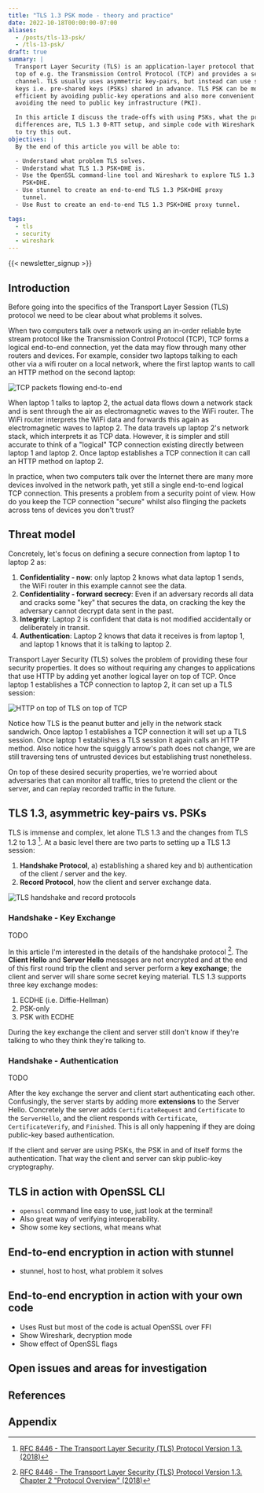 ```yaml
---
title: "TLS 1.3 PSK mode - theory and practice"
date: 2022-10-18T00:00:00-07:00
aliases:
  - /posts/tls-13-psk/
  - /tls-13-psk/
draft: true
summary: |
  Transport Layer Security (TLS) is an application-layer protocol that sits on
  top of e.g. the Transmission Control Protocol (TCP) and provides a secure
  channel. TLS usually uses asymmetric key-pairs, but instead can use symmetric
  keys i.e. pre-shared keys (PSKs) shared in advance. TLS PSK can be more
  efficient by avoiding public-key operations and also more convenient by
  avoiding the need to public key infrastructure (PKI).

  In this article I discuss the trade-offs with using PSKs, what the protocol
  differences are, TLS 1.3 0-RTT setup, and simple code with Wireshark debugging
  to try this out.
objectives: |
  By the end of this article you will be able to:

  - Understand what problem TLS solves.
  - Understand what TLS 1.3 PSK+DHE is.
  - Use the OpenSSL command-line tool and Wireshark to explore TLS 1.3
    PSK+DHE.
  - Use stunnel to create an end-to-end TLS 1.3 PSK+DHE proxy
    tunnel.
  - Use Rust to create an end-to-end TLS 1.3 PSK+DHE proxy tunnel.

tags:
  - tls
  - security
  - wireshark
---
```


{{< newsletter_signup >}}

## Introduction

Before going into the specifics of the Transport Layer Session (TLS) protocol we
need to be clear about what problems it solves.

When two computers talk over a network using an in-order reliable byte stream
protocol like the Transmission Control Protocol (TCP), TCP forms a logical
end-to-end connection, yet the data may flow through many other routers and
devices. For example, consider two laptops talking to each other via a wifi
router on a local network, where the first laptop wants to call an HTTP method
on the second laptop:

![TCP packets flowing end-to-end](01-tcp-packets-flowing.svg)

When laptop 1 talks to laptop 2, the actual data flows down a network stack and
is sent through the air as electromagnetic waves to the WiFi router. The WiFi
router interprets the WiFi data and forwards this again as electromagnetic waves
to laptop 2. The data travels up laptop 2's network stack, which interprets it
as TCP data. However, it is simpler and still accurate to think of a "logical"
TCP connection existing directly between laptop 1 and laptop 2. Once laptop
establishes a TCP connection it can call an HTTP method on laptop 2.

In practice, when two computers talk over the Internet there are many more
devices involved in the network path, yet still a single end-to-end logical TCP
connection. This presents a problem from a security point of view. How do you
keep the TCP connection "secure" whilst also flinging the packets across tens of
devices you don't trust?

## Threat model

Concretely, let's focus on defining a secure connection from laptop 1 to
laptop 2 as:

1. **Confidentiality - now**: only laptop 2 knows what data laptop 1 sends, the
   WiFi router in this example cannot see the data.
2. **Confidentiality - forward secrecy**: Even if an adversary records all data
   and cracks some "key" that secures the data, on cracking the key the adversary
   cannot decrypt data sent in the past.
3. **Integrity**: Laptop 2 is confident that data is not modified accidentally
   or deliberately in transit.
4. **Authentication**: Laptop 2 knows that data it receives is from laptop 1,
   and laptop 1 knows that it is talking to laptop 2.

Transport Layer Security (TLS) solves the problem of providing these four
security properties. It does so without requiring any changes to applications
that use HTTP by adding yet another logical layer on top of TCP. Once laptop 1
establishes a TCP connection to laptop 2, it can set up a TLS session:

![HTTP on top of TLS on top of TCP](02-tls-packets.svg)

Notice how TLS is the peanut butter and jelly in the network stack sandwich.
Once laptop 1 establishes a TCP connection it will set up a TLS session. Once
laptop 1 establishes a TLS session it again calls an HTTP method. Also notice
how the squiggly arrow's path does not change, we are still traversing tens of
untrusted devices but establishing trust nonetheless.

On top of these desired security properties, we're worried about adversaries
that can monitor all traffic, tries to pretend the client or the server, and can
replay recorded traffic in the future.

## TLS 1.3, asymmetric key-pairs vs. PSKs

TLS is immense and complex, let alone TLS 1.3 and the changes from TLS 1.2 to
1.3 [^rfc8446]. At a basic level there are two parts to setting up a TLS 1.3
session:

1. **Handshake Protocol**, a) establishing a shared key and b) authentication
   of the client / server and the key.
2. **Record Protocol**, how the client and server exchange data.

![TLS handshake and record protocols](tls-sequence.svg)

### Handshake - Key Exchange

TODO

In this article I'm interested in the details of the handshake protocol
[^rfc8446_4]. The **Client Hello** and **Server Hello** messages are not
encrypted and at the end of this first round trip the client and server perform
a **key exchange**; the client and server will share some secret keying
material. TLS 1.3 supports three key exchange modes:

1. ECDHE (i.e. Diffie-Hellman)
2. PSK-only
3. PSK with ECDHE

During the key exchange the client and server still don't know if they're
talking to who they think they're talking to.

### Handshake - Authentication

TODO

After the key exchange the server and client start authenticating each other.
Confusingly, the server starts by adding more **extensions** to the Server
Hello. Concretely the server adds `CertificateRequest` and `Certificate` to the
`ServerHello`, and the client responds with `Certificate`, `CertificateVerify`,
and `Finished`. This is all only happening if they are doing public-key based
authentication.

If the client and server are using PSKs, the PSK in and of itself forms the
authentication. That way the client and server can skip public-key cryptography.

## TLS in action with OpenSSL CLI

- `openssl` command line easy to use, just look at the terminal!
- Also great way of verifying interoperability.
- Show some key sections, what means what

## End-to-end encryption in action with stunnel

- stunnel, host to host, what problem it solves

## End-to-end encryption in action with your own code

- Uses Rust but most of the code is actual OpenSSL over FFI
- Show Wireshark, decryption mode
- Show effect of OpenSSL flags

## Open issues and areas for investigation

## References

[^rfc8446]:
    [RFC 8446 - The Transport Layer Security (TLS) Protocol Version 1.3.
    (2018)](https://www.rfc-editor.org/rfc/rfc8446.html)

[^rfc8446_4]:
    [RFC 8446 - The Transport Layer Security (TLS) Protocol Version 1.3. Chapter
    2 "Protocol Overview"
    (2018)](https://www.rfc-editor.org/rfc/rfc8446.html#section-2)

## Appendix
